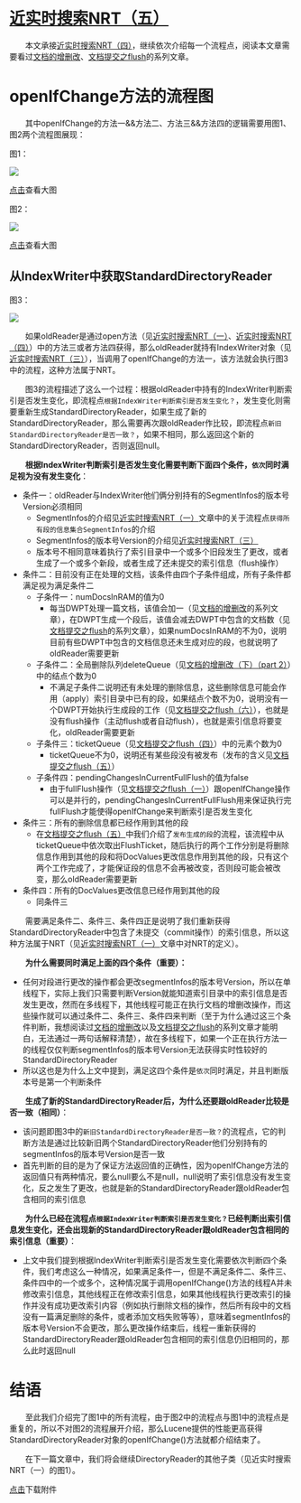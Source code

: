 # [近实时搜索NRT（五）](https://www.amazingkoala.com.cn/Lucene/Index/)

&emsp;&emsp;本文承接[近实时搜索NRT（四）](https://www.amazingkoala.com.cn/Lucene/Index/2019/0925/96.html)，继续依次介绍每一个流程点，阅读本文章需要看过[文档的增删改](https://www.amazingkoala.com.cn/Lucene/Index/2019/0626/68.html)、[文档提交之flush](https://www.amazingkoala.com.cn/Lucene/Index/2019/0716/74.html)的系列文章。

# openIfChange方法的流程图

&emsp;&emsp;其中openIfChange的方法一&&方法二、方法三&&方法四的逻辑需要用图1、图2两个流程图展现：

图1：

<img src="http://www.amazingkoala.com.cn/uploads/lucene/index/近实时搜索NRT/近实时搜索NRT（五）/1.png">

[点击](http://www.amazingkoala.com.cn/uploads/lucene/index/近实时搜索NRT/近实时搜索NRT（五）/方法一__方法二.html)查看大图

图2：

<img src="http://www.amazingkoala.com.cn/uploads/lucene/index/近实时搜索NRT/近实时搜索NRT（五）/2.png">

[点击](http://www.amazingkoala.com.cn/uploads/lucene/index/近实时搜索NRT/近实时搜索NRT（五）/方法三__方法四.html)查看大图

## 从IndexWriter中获取StandardDirectoryReader

图3：

<img src="http://www.amazingkoala.com.cn/uploads/lucene/index/近实时搜索NRT/近实时搜索NRT（五）/3.png">

&emsp;&emsp;如果oldReader是通过open方法（见[近实时搜索NRT（一）](https://www.amazingkoala.com.cn/Lucene/Index/2019/0916/93.html)、[近实时搜索NRT（四）](https://www.amazingkoala.com.cn/Lucene/Index/2019/0925/96.html)）中的方法三或者方法四获得，那么oldReader就持有IndexWriter对象（见[近实时搜索NRT（三）](https://www.amazingkoala.com.cn/Lucene/Index/2019/0920/95.html)），当调用了openIfChange的方法一，该方法就会执行图3中的流程，这种方法属于NRT。

&emsp;&emsp;图3的流程描述了这么一个过程：根据oldReader中持有的IndexWriter判断索引是否发生变化，即流程点`根据IndexWriter判断索引是否发生变化？`，发生变化则需要重新生成StandardDirectoryReader，如果生成了新的StandardDirectoryReader，那么需要再次跟oldReader作比较，即流程点`新旧StandardDirectoryReader是否一致？`，如果不相同，那么返回这个新的StandardDirectoryReader，否则返回null。

&emsp;&emsp;**根据IndexWriter判断索引是否发生变化需要判断下面四个条件，`依次`同时满足视为没有发生变化**：

- 条件一：oldReader与IndexWriter他们俩分别持有的SegmentInfos的版本号Version必须相同
  - SegmentInfos的介绍见[近实时搜索NRT（一）](https://www.amazingkoala.com.cn/Lucene/Index/2019/0916/93.html)文章中的关于流程点`获得所有段的信息集合SegmentInfos`的介绍
  - SegmentInfos的版本号Version的介绍见[近实时搜索NRT（三）](https://www.amazingkoala.com.cn/Lucene/Index/2019/0920/95.html)
  - 版本号不相同意味着执行了索引目录中一个或多个旧段发生了更改，或者生成了一个或多个新段，或者生成了还未提交的索引信息（flush操作）
- 条件二：目前没有正在处理的文档，该条件由四个子条件组成，所有子条件都满足视为满足条件二
  - 子条件一：numDocsInRAM的值为0
    - 每当DWPT处理一篇文档，该值会加一（见[文档的增删改](https://www.amazingkoala.com.cn/Lucene/Index/2019/0626/68.html)的系列文章），在DWPT生成一个段后，该值会减去DWPT中包含的文档数（见[文档提交之flush](https://www.amazingkoala.com.cn/Lucene/Index/2019/0716/74.html)的系列文章），如果numDocsInRAM的不为0，说明目前有些DWPT中包含的文档信息还未生成对应的段，也就说明了oldReader需要更新
  - 子条件二：全局删除队列deleteQueue（见[文档的增删改（下）（part 2）](https://www.amazingkoala.com.cn/Lucene/Index/2019/0704/71.html)）中的结点个数为0
    - 不满足子条件二说明还有未处理的删除信息，这些删除信息可能会作用（apply）索引目录中已有的段，如果结点个数不为0，说明没有一个DWPT开始执行生成段的工作（见[文档提交之flush（六）](https://www.amazingkoala.com.cn/Lucene/Index/2019/0805/79.html)），也就是没有flush操作（主动flush或者自动flush），也就是索引信息将要变化，oldReader需要更新
  - 子条件三：ticketQueue（见[文档提交之flush（四）](https://www.amazingkoala.com.cn/Lucene/Index/2019/0730/77.html)）中的元素个数为0
    - ticketQueue不为0，说明还有某些段没有被发布（发布的含义见[文档提交之flush（五）](https://www.amazingkoala.com.cn/Lucene/Index/2019/0801/78.html)）
  - 子条件四：pendingChangesInCurrentFullFlush的值为false
    - 由于fullFlush操作（见[文档提交之flush（一）](https://www.amazingkoala.com.cn/Lucene/Index/2019/0716/74.html)）跟openIfChange操作可以是并行的，pendingChangesInCurrentFullFlush用来保证执行完fullFlush才能使得openIfChange来判断索引是否发生变化
- 条件三：所有的删除信息都已经作用到其他的段
  - 在[文档提交之flush（五）](https://www.amazingkoala.com.cn/Lucene/Index/2019/0801/78.html)中我们介绍了`发布生成的段`的流程，该流程中从ticketQueue中依次取出FlushTicket，随后执行的两个工作分别是将删除信息作用到其他的段和将DocValues更改信息作用到其他的段，只有这个两个工作完成了，才能保证段的信息不会再被改变，否则段可能会被改变，那么oldReader需要更新
- 条件四：所有的DocValues更改信息已经作用到其他的段
  - 同条件三

&emsp;&emsp;需要满足条件二、条件三、条件四正是说明了我们重新获得StandardDirectoryReader中包含了未提交（commit操作）的索引信息，所以这种方法属于NRT（见[近实时搜索NRT（一）](https://www.amazingkoala.com.cn/Lucene/Index/2019/0916/93.html)文章中对NRT的定义）。

&emsp;&emsp;**为什么需要同时满足上面的四个条件（重要）：**

- 任何对段进行更改的操作都会更改segmentInfos的版本号Version，所以在单线程下，实际上我们只需要判断Version就能知道索引目录中的索引信息是否发生更改，然而在多线程下，其他线程可能正在执行文档的增删改操作，而这些操作就可以通过条件二、条件三、条件四来判断（至于为什么通过这三个条件判断，我想阅读过[文档的增删改](https://www.amazingkoala.com.cn/Lucene/Index/2019/0626/68.html)以及[文档提交之flush](https://www.amazingkoala.com.cn/Lucene/Index/2019/0716/74.html)的系列文章才能明白，无法通过一两句话解释清楚），故在多线程下，如果一个正在执行方法一的线程仅仅判断segmentInfos的版本号Version无法获得实时性较好的StandardDirectoryReader
- 所以这也是为什么上文中提到，满足这四个条件是`依次`同时满足，并且判断版本号是第一个判断条件


&emsp;&emsp;**生成了新的StandardDirectoryReader后，为什么还要跟oldReader比较是否一致（相同）**：

- 该问题即图3中的`新旧StandardDirectoryReader是否一致？`的流程点，它的判断方法是通过比较新旧两个StandardDirectoryReader他们分别持有的segmentInfos的版本号Version是否一致
- 首先判断的目的是为了保证方法返回值的正确性，因为openIfChange方法的返回值只有两种情况，要么null要么不是null，null说明了索引信息没有发生变化，反之发生了更改，也就是新的StandardDirectoryReader跟oldReader包含相同的索引信息

&emsp;&emsp;**为什么已经在流程点`根据IndexWriter判断索引是否发生变化？`已经判断出索引信息发生变化，还会出现新的StandardDirectoryReader跟oldReader包含相同的索引信息（重要）**：

- 上文中我们提到根据IndexWriter判断索引是否发生变化需要依次判断四个条件，我们考虑这么一种情况，如果满足条件一，但是不满足条件二、条件三、条件四中的一个或多个，这种情况属于调用openIfChange()方法的线程A并未修改索引信息，其他线程正在修改索引信息，如果其他线程执行更改索引的操作并没有成功更改索引内容（例如执行删除文档的操作，然后所有段中的文档没有一篇满足删除的条件，或者添加文档失败等等），意味着segmentInfos的版本号Version不会更改，那么更改操作结束后，线程一重新获得的StandardDirectoryReader跟oldReader包含相同的索引信息仍旧相同的，那么此时返回null

# 结语

&emsp;&emsp;至此我们介绍完了图1中的所有流程，由于图2中的流程点与图1中的流程点是重复的，所以不对图2的流程展开介绍，那么Lucene提供的性能更高获得StandardDirectoryReader对象的openIfChange()方法就都介绍结束了。

&emsp;&emsp;在下一篇文章中，我们将会继续DirectoryReader的其他子类（见近实时搜索NRT（一）的图1）。

[点击](http://www.amazingkoala.com.cn/attachment/Lucene/Index/近实时搜索NRT/近实时搜索NRT（五）/近实时搜索NRT（五）.zip)下载附件